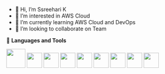 - 👋 Hi, I’m Ssreehari K
- 👀 I’m interested in AWS Cloud
- 🌱 I’m currently learning AWS Cloud and DevOps
- 💞️ I’m looking to collaborate on Team

 :handbag: **Languages and Tools**

 
<img src='https://user-images.githubusercontent.com/25181517/183570228-6a040b9f-3ddf-47a2-a201-743121dac664.png' width='50'>
<img src='https://user-images.githubusercontent.com/25181517/183423507-c056a6f9-1ba8-4312-a350-19bcbc5a8697.png' width='40'>
<img src='https://user-images.githubusercontent.com/25181517/192158957-b1256181-356c-46a3-beb9-487af08a6266.png' width='40'>
<img src='https://user-images.githubusercontent.com/25181517/183896132-54262f2e-6d98-41e3-8888-e40ab5a17326.png' width='40'>
<img src='https://user-images.githubusercontent.com/25181517/192108374-8da61ba1-99ec-41d7-80b8-fb2f7c0a4948.png' width='40'>
<img src='https://user-images.githubusercontent.com/25181517/186884153-99edc188-e4aa-4c84-91b0-e2df260ebc33.png' width='40'>
<img src='https://user-images.githubusercontent.com/25181517/186884150-05e9ff6d-340e-4802-9533-2c3f02363ee3.png' width='40'>
<img src='https://user-images.githubusercontent.com/25181517/183896128-ec99105a-ec1a-4d85-b08b-1aa1620b2046.png' width='40'>
<img src='https://user-images.githubusercontent.com/25181517/192108891-d86b6220-e232-423a-bf5f-90903e6887c3.png' width='40'>






<!---
sreeharik2024/sreeharik2024 is a ✨ special ✨ repository because its `README.md` (this file) appears on your GitHub profile.
You can click the Preview link to take a look at your changes.
--->
